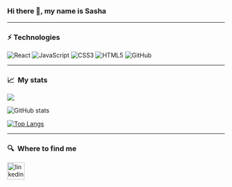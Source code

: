 ### Hi there 👋, my name is Sasha
***

### ⚡ Technologies
![React](https://img.shields.io/badge/-React-black?style=flat-square&logo=react)
![JavaScript](https://img.shields.io/badge/-JavaScript-black?style=flat-square&logo=javascript)
![CSS3](https://img.shields.io/badge/-CSS3-1572B6?style=flat-square&logo=css3)
![HTML5](https://img.shields.io/badge/-HTML5-E34F26?style=flat-square&logo=html5&logoColor=white)
![GitHub](https://img.shields.io/badge/-GitHub-181717?style=flat-square&logo=github)
***
### 📈  My stats
![](https://www.codewars.com/users/TimE0is0ReaL/badges/large)

![GitHub stats](https://github-readme-stats.vercel.app/api?username=Aliaksandr-Makhakhei&show_icons=true) 

[![Top Langs](https://github-readme-stats.vercel.app/api/top-langs/?username=Aliaksandr-Makhakhei)](https://github.com/anuraghazra/github-readme-stats)
 
***
### 🔍  Where to find me
[<img src='https://cdn.jsdelivr.net/npm/simple-icons@3.0.1/icons/linkedin.svg' alt='linkedin' height='40'>](https://www.linkedin.com/in/https://www.linkedin.com/in/aliaksandr-makhakhei-7b8061213//) 

